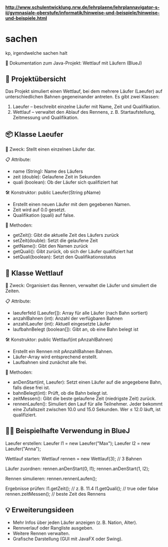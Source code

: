 #### http://www.schulentwicklung.nrw.de/lehrplaene/lehrplannavigator-s-ii/gymnasiale-oberstufe/informatik/hinweise-und-beispiele/hinweise-und-beispiele.html


# sachen
kp, irgendwelche sachen halt


📘 Dokumentation zum Java-Projekt: Wettlauf mit Läufern (BlueJ)

🔧 Projektübersicht
-------------------
Das Projekt simuliert einen Wettlauf, bei dem mehrere Läufer (Laeufer) auf unterschiedlichen Bahnen gegeneinander antreten. 
Es gibt zwei Klassen:

1. Laeufer – beschreibt einzelne Läufer mit Name, Zeit und Qualifikation.
2. Wettlauf – verwaltet den Ablauf des Rennens, z. B. Startaufstellung, Zeitmessung und Qualifikation.


📦 Klasse Laeufer
------------------
🧾 Zweck:
Stellt einen einzelnen Läufer dar.

📋 Attribute:
- name (String): Name des Läufers
- zeit (double): Gelaufene Zeit in Sekunden
- quali (boolean): Ob der Läufer sich qualifiziert hat

🛠️ Konstruktor:
public Laeufer(String pName)
- Erstellt einen neuen Läufer mit dem gegebenen Namen.
- Zeit wird auf 0.0 gesetzt.
- Qualifikation (quali) auf false.

🧪 Methoden:
- getZeit(): Gibt die aktuelle Zeit des Läufers zurück
- setZeit(double): Setzt die gelaufene Zeit
- getName(): Gibt den Namen zurück
- getQuali(): Gibt zurück, ob sich der Läufer qualifiziert hat
- setQuali(boolean): Setzt den Qualifikationsstatus


🏁 Klasse Wettlauf
-------------------
🧾 Zweck:
Organisiert das Rennen, verwaltet die Läufer und simuliert die Zeiten.

📋 Attribute:
- laeuferfeld (Laeufer[]): Array für alle Läufer (nach Bahn sortiert)
- anzahlBahnen (int): Anzahl der verfügbaren Bahnen
- anzahlLaeufer (int): Aktuell eingesetzte Läufer
- laufbahnBelegt (boolean[]): Gibt an, ob eine Bahn belegt ist

🛠️ Konstruktor:
public Wettlauf(int pAnzahlBahnen)
- Erstellt ein Rennen mit pAnzahlBahnen Bahnen.
- Läufer-Array wird entsprechend erstellt.
- Laufbahnen sind zunächst alle frei.

🧪 Methoden:
- anDenStart(int, Laeufer): Setzt einen Läufer auf die angegebene Bahn, falls diese frei ist.
- bahnBelegt(int): Prüft, ob die Bahn belegt ist.
- zeitMessen(): Gibt die beste gelaufene Zeit (niedrigste Zeit) zurück.
- rennenLaufen(): Simuliert den Lauf für alle Teilnehmer.
  Jeder bekommt eine Zufallszeit zwischen 10.0 und 15.0 Sekunden. Wer ≤ 12.0 läuft, ist qualifiziert.


🏃‍♂️ Beispielhafte Verwendung in BlueJ
--------------------------------------
Laeufer erstellen:
    Laeufer l1 = new Laeufer("Max");
    Laeufer l2 = new Laeufer("Anna");

Wettlauf starten:
    Wettlauf rennen = new Wettlauf(3); // 3 Bahnen

Läufer zuordnen:
    rennen.anDenStart(0, l1);
    rennen.anDenStart(1, l2);

Rennen simulieren:
    rennen.rennenLaufen();

Ergebnisse prüfen:
    l1.getZeit();     // z. B. 11.4
    l1.getQuali();    // true oder false
    rennen.zeitMessen();  // beste Zeit des Rennens


💡 Erweiterungsideen
---------------------
- Mehr Infos über jeden Läufer anzeigen (z. B. Nation, Alter).
- Rennverlauf oder Rangliste ausgeben.
- Weitere Rennen verwalten.
- Grafische Darstellung (GUI mit JavaFX oder Swing).
